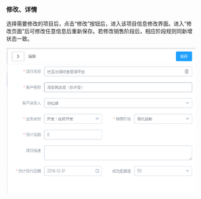 ### 修改、详情

选择需要修改的项目后，点击“修改”按钮后，进入该项目信息修改界面。进入“修改页面”后可修改任意信息后重新保存。若修改销售阶段后，相应阶段规则同新增状态一致。

![](/assets/TIM截图20171215102636.png)

